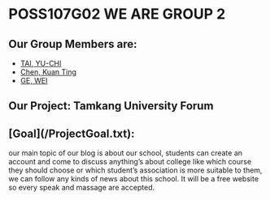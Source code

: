 # POSS107G02 WE ARE GROUP 2
## Our Group Members are:
* [TAI, YU-CHI](/yuchi.txt)
* [Chen, Kuan Ting](/KuanTing.txt)
* [GE, WEI](/wei.txt)
## Our Project: Tamkang University Forum
<h2>[Goal](/ProjectGoal.txt):<br></h2>
  our main topic of our blog is about our school, students can create an account and come to discuss anything’s about college like which course they should choose or which student’s association is more suitable to them, we can follow any kinds of news about this school. It will be a free website so every speak and massage are accepted.
